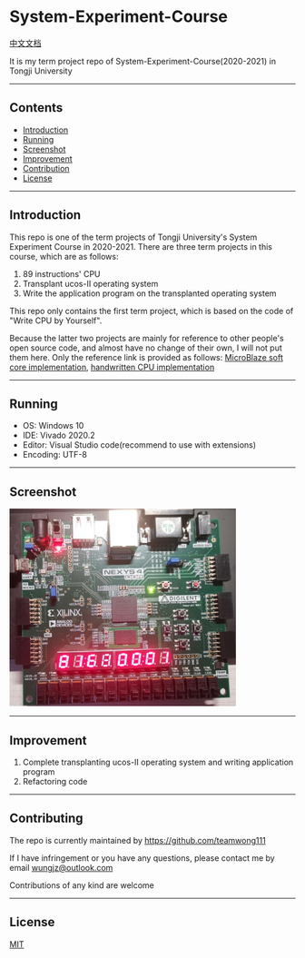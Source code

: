 # System-Experiment-Course

[中文文档](https://github.com/teamwong111/System-Experiment-Course/blob/main/README-cn.md)

It is my term project repo of System-Experiment-Course(2020-2021) in Tongji University

---

## Contents
- [Introduction](#Introduction)
- [Running](#Running)
- [Screenshot](#Screenshot)
- [Improvement](#Improvement)
- [Contribution](#Contribution)
- [License](#License)

---

## Introduction
This repo is one of the term projects of Tongji University's System Experiment Course in 2020-2021. There are three term projects in this course, which are as follows:

1. 89 instructions' CPU
2. Transplant ucos-II operating system
3. Write the application program on the transplanted operating system

This repo only contains the first term project, which is based on the code of "Write CPU by Yourself".

Because the latter two projects are mainly for reference to other people's open source code, and almost have no change of their own, I will not put them here. Only the reference link is provided as follows: [MicroBlaze soft core implementation]( https://github.com/SongSenWang/Xilinx-operation-system-migration), [handwritten CPU implementation](https://github.com/yufeiran/OpenMIPS)

---

## Running
- OS: Windows 10
- IDE: Vivado 2020.2
- Editor: Visual Studio code(recommend to use with extensions)
- Encoding: UTF-8

---

## Screenshot
![Validation](./resources/1.png)

---

## Improvement
1. Complete transplanting ucos-II operating system and writing application program
2. Refactoring code

---

## Contributing
The repo is currently maintained by https://github.com/teamwong111

If I have infringement or you have any questions, please contact me by email wungjz@outlook.com

Contributions of any kind are welcome

---

## License

[MIT](https://github.com/teamwong111/System-Experiment-Course/blob/main/LICENSE)